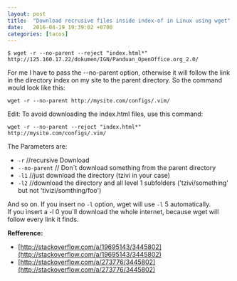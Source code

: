 ```yaml
---
layout: post
title:  "Download recrusive files inside index-of in Linux using wget"
date:   2016-04-19 19:39:02 +0700
categories: [tacos]
---
```

```
$ wget -r --no-parent --reject "index.html*" http://125.160.17.22/dokumen/IGN/Panduan_OpenOffice.org_2.0/
```

For me I have to pass the --no-parent option, otherwise it will follow the link in the directory index on my site to the parent directory. So the command would look like this:

```
wget -r --no-parent http://mysite.com/configs/.vim/
```

Edit: To avoid downloading the index.html files, use this command:

```
wget -r --no-parent --reject "index.html*" http://mysite.com/configs/.vim/
```


The Parameters are:

* `-r`     //recursive Download
* `--no-parent` // Don´t download something from the parent directory
* `-l1` //just download the directory (tzivi in your case)
* `-l2` //download the directory and all level 1 subfolders ('tzivi/something' but not 'tivizi/somthing/foo')  

And so on. If you insert no `-l` option, wget will use `-l` 5 automatically.  
If you insert a -l 0 you´ll download the whole internet, because wget will follow every link it finds.


**Refference:**

* [http://stackoverflow.com/a/19695143/3445802](http://stackoverflow.com/a/19695143/3445802)
* [http://stackoverflow.com/a/273776/3445802](http://stackoverflow.com/a/273776/3445802)